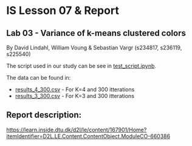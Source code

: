 # IS Lesson 07 & Report

## Lab 03 - Variance of k-means clustered colors
By David Lindahl, William Voung \& Sebastian Vargr  (s234817, s236119, s225540)

The script used in our study can be see in [test_script.ipynb](test_script.ipynb).

The data can be found in:
 * [results_4_300.csv](results_4_300.csv) - For K=4 and 300 itterations
 * [results_3_300.csv](results_3_300.csv) - For K=3 and 300 itterations

## Report description:
https://learn.inside.dtu.dk/d2l/le/content/167901/Home?itemIdentifier=D2L.LE.Content.ContentObject.ModuleCO-660386
